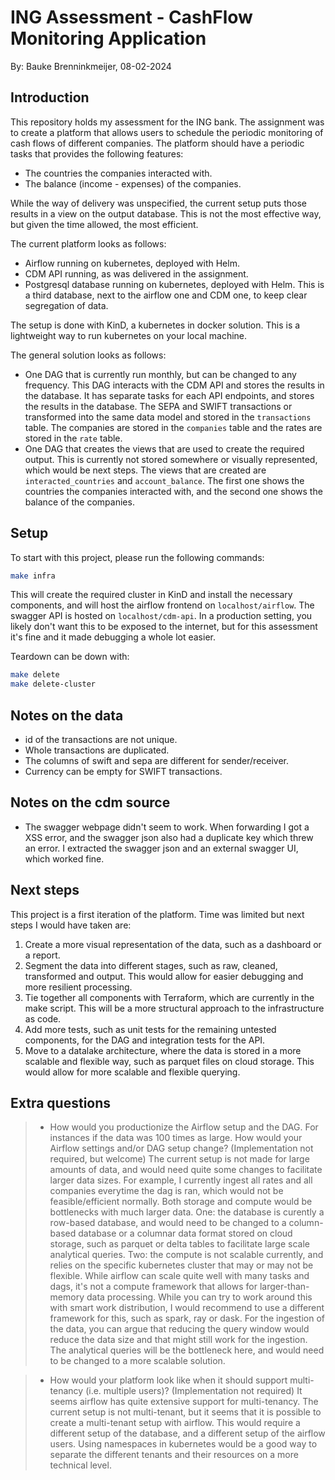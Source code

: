 # ING Assessment - CashFlow Monitoring Application

By: Bauke Brenninkmeijer, 08-02-2024

## Introduction

This repository holds my assessment for the ING bank. The assignment was to create a platform that allows users to schedule the periodic monitoring of cash flows of different companies. The platform should have a periodic tasks that provides the following features:

- The countries the companies interacted with.
- The balance (income - expenses) of the companies.

While the way of delivery was unspecified, the current setup puts those results in a view on the output database. This is not the most effective way, but given the time allowed, the most efficient.

The current platform looks as follows:

- Airflow running on kubernetes, deployed with Helm.
- CDM API running, as was delivered in the assignment.
- Postgresql database running on kubernetes, deployed with Helm. This is a third database, next to the airflow one and CDM one, to keep clear segregation of data.

The setup is done with KinD, a kubernetes in docker solution. This is a lightweight way to run kubernetes on your local machine. 

The general solution looks as follows:

- One DAG that is currently run monthly, but can be changed to any frequency. This DAG interacts with the CDM API and stores the results in the database. It has separate tasks for each API endpoints, and stores the results in the database. The SEPA and SWIFT transactions or transformed into the same data model and stored in the `transactions` table. The companies are stored in the `companies` table and the rates are stored in the `rate` table. 
- One DAG that creates the views that are used to create the required output. This is currently not stored somewhere or visually represented, which would be next steps. The views that are created are `interacted_countries` and `account_balance`. The first one shows the countries the companies interacted with, and the second one shows the balance of the companies.

## Setup

To start with this project, please run the following commands:

```bash
make infra
```

This will create the required cluster in KinD and install the necessary components, and will host the airflow frontend on `localhost/airflow`. The swagger API is hosted on `localhost/cdm-api`. In a production setting, you likely don't want this to be exposed to the internet, but for this assessment it's fine and it made debugging a whole lot easier.


Teardown can be down with:

```bash
make delete
make delete-cluster
```

## Notes on the data

- id of the transactions are not unique.
- Whole transactions are duplicated.
- The columns of swift and sepa are different for sender/receiver.
- Currency can be empty for SWIFT transactions.

## Notes on the cdm source

- The swagger webpage didn't seem to work. When forwarding I got a XSS error, and the swagger json also had a duplicate key which threw an error. I extracted the swagger json and an external swagger UI, which worked fine.

## Next steps

This project is a first iteration of the platform. Time was limited but next steps I would have taken are: 

1. Create a more visual representation of the data, such as a dashboard or a report.
2. Segment the data into different stages, such as raw, cleaned, transformed and output. This would allow for easier debugging and more resilient processing.
3. Tie together all components with Terraform, which are currently in the make script. This will be a more structural approach to the infrastructure as code.
4. Add more tests, such as unit tests for the remaining untested components, for the DAG and integration tests for the API.
5. Move to a datalake architecture, where the data is stored in a more scalable and flexible way, such as parquet files on cloud storage. This would allow for more scalable and flexible querying.

## Extra questions

> * How would you productionize the Airflow setup and the DAG. For instances if the data was 100 times as large. How would your Airflow settings and/or DAG setup change? (Implementation not required, but welcome)
The current setup is not made for large amounts of data, and would need quite some changes to facilitate larger data sizes. For example, I currently ingest all rates and all companies everytime the dag is ran, which would not be feasible/efficient normally. Both storage and compute would be bottlenecks with much larger data. One: the database is curently a row-based database, and would need to be changed to a column-based database or a columnar data format stored on cloud storage, such as parquet or delta tables to facilitate large scale analytical queries. Two: the compute is not scalable currently, and relies on the specific kubernetes cluster that may or may not be flexible. While airflow can scale quite well with many tasks and dags, it's not a compute framework that allows for larger-than-memory data processing. While you can try to work around this with smart work distribution, I would recommend to use a different framework for this, such as spark, ray or dask. For the ingestion of the data, you can argue that reducing the query window would reduce the data size and that might still work for the ingestion. The analytical queries will be the bottleneck here, and would need to be changed to a more scalable solution.

> * How would your platform look like when it should support multi-tenancy (i.e. multiple users)? (Implementation not required)
It seems airflow has quite extensive support for multi-tenancy. The current setup is not multi-tenant, but it seems that it is possible to create a multi-tenant setup with airflow. This would require a different setup of the database, and a different setup of the airflow users. Using namespaces in kubernetes would be a good way to separate the different tenants and their resources on a more technical level.
